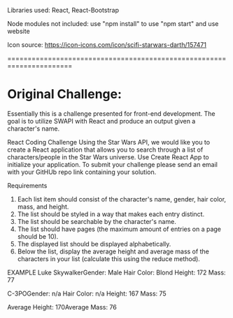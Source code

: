 Libraries used: React, React-Bootstrap

Node modules not included: use "npm install" to use "npm start" and use website

Icon source: https://icon-icons.com/icon/scifi-starwars-darth/157471


======================================================================
# Original Challenge:

Essentially this is a challenge presented for front-end development. 
The goal is to utilize SWAPI with React and produce an output given a character's name.

React Coding Challenge
Using the Star Wars API, we would like you to create a React application that allows you to search through a list of characters/people in the Star Wars universe. Use Create React App to initialize your application. To submit your challenge please send an email with your GitHUb repo link containing your solution.

Requirements
1. Each list item should consist of the character's name, gender, hair color, mass, and height.
2. The list should be styled in a way that makes each entry distinct.
3. The list should be searchable by the character's name.
4. The list should have pages (the maximum amount of entries on a page should be 10).
5. The displayed list should be displayed alphabetically.
6. Below the list, display the average height and average mass of the characters in your list (calculate this using the reduce method).

EXAMPLE
Luke SkywalkerGender: Male Hair Color: Blond Height: 172 Mass: 77

C-3POGender: n/a Hair Color: n/a Height: 167 Mass: 75

Average Height: 170Average Mass: 76
